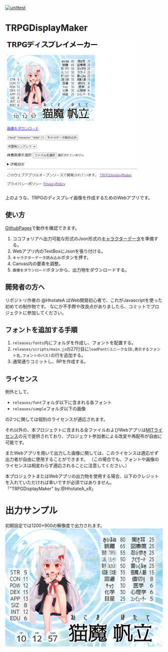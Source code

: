 [![unittest](https://github.com/HhotateA/TRPGDisplayMaker/actions/workflows/UnitTest.yml/badge.svg)](https://github.com/HhotateA/TRPGDisplayMaker/actions/workflows/UnitTest.yml)

# TRPGDisplayMaker
![ウェブページの動作サンプル](./imgs/WebPage.png)

上のような、TRPGのディスプレイ画像を作成するためのWebアプリです。

## 使い方
[GithubPages](https://hhotatea.github.io/TRPGDisplayMaker/releases/)で動作を確認できます。
1. ココフォリアへ出力可能な形式のJson形式の[キャラクターデータ](https://docs.ccfolia.com/developer-api/clipboard-api)を準備する。
2. Webアプリ内のTextBoxにJsonを張り付ける。
3. `キャラクターデータ読み込み`ボタンを押す。
4. Canvas内の要素を調整。
5. `画像をダウンロード`ボタンから、出力物をダウンロードする。

## 開発者の方へ
リポジトリ作者の @HhotateA はWeb開発初心者で、これがJavascriptを使った初めての制作物です。
なにか不手際や改良点がありましたら、コミットでプロジェクトに参加してください。

## フォントを追加する手順
1. `releases/fonts`内にフォルダを作成し、フォントを配置する。
2. `releases/scripts/main.js`の27行目に`loadFont(ユニークなID,表示するフォント名,フォントのパス)`の行を追加する。
3. 通常通りコミットし、RPを作成する。

## ライセンス
例外として、

- `releases/font`フォルダ以下に含まれる各フォント
- `releases/sample`フォルダ以下の画像

の2つに関しては個別のライセンスが適応されます。

それ以外の、本プロジェクトに含まれる全ファイルおよびWebアプリは[MITライセンス](LICENSE.md)の元で提供されており、プロジェクト参加者による改変や再配布が自由に可能です。

またWebアプリを用いて出力した画像に関しては、このライセンスは適応せず出力者が自由に使用することができます。
（この場合でも、フォントや画像のライセンスは相変わらず適応されることに注意してください。）

本プロジェクトまたはWebアプリの出力物を使用する場合、以下のクレジットを入れていただければ幸いですが必須ではありません。  
「"TRPGDisplayMaker" by.@HhotateA_xR」

# 出力サンプル
初期設定では1200×900の解像度で出力されます。
![出力サンプル](./imgs/CharaSample.png)